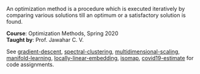 An optimization method is a procedure which is executed iteratively by
comparing various solutions till an optimum or a satisfactory solution
is found.

**Course**: Optimization Methods, Spring 2020<br>
**Taught by**: Prof. Jawahar C. V.

See [gradient-descent], [spectral-clustering], [multidimensional-scaling],
[manifold-learning], [locally-linear-embedding], [isomap], [covid19-estimate]
for code assignments.

[gradient-descent]: https://github.com/python3f/gradient-descent
[spectral-clustering]: https://github.com/python3f/spectral-clustering
[multidimensional-scaling]: https://github.com/python3f/multidimensional-scaling
[manifold-learning]: https://github.com/python3f/manifold-learning
[locally-linear-embedding]: https://github.com/python3f/locally-linear-embedding
[isomap]: https://github.com/python3f/isomap
[covid19-estimate]: https://github.com/python3f/covid19-estimate
